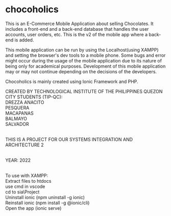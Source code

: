 # chocoholics
This is an E-Commerce Mobile Application about selling Chocolates. It includes a front-end and a back-end database that handles the 
user accounts, user orders, etc. This is the v2 of the mobile app where a back-end is added. 

This mobile application can be run by using the Localhost(using XAMPP) and setting the browser's dev tools to a mobile phone. Some bugs and error might occur during the usage of the mobile application due to its nature of being only for academical purposes. Development of this mobile application may or may not continue depending on the decisions of the developers.

Chocoholics is mainly created using Ionic Framework and PHP.

CREATED BY TECHNOLOGICAL INSTITUTE OF THE PHILIPPINES QUEZON CITY STUDENTS (TIP-QC):<br>
DREZZA ANACITO<br>
PESQUERA<br>
MACAPANAS<br>
BALMAYO<br>
SALVADOR<br><br>

THIS IS A PROJECT FOR OUR SYSTEMS INTEGRATION AND ARCHITECTURE 2<br><br>

YEAR: 2022<br><br>

To use with XAMPP:<br>
Extract files to htdocs<br>
use cmd in vscode<br>
cd to sia\Project<br>
Uninstall ionic (npm uninstall -g ionic)<br>
Reinstall ionic (npm install -g @ionic/cli)<br>
Open the app (ionic serve)<br>

